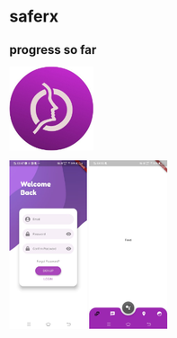 # saferx

## progress so far

<img src = "img3.jpeg" height=150>

<p float="left">           
<img src = "img2.jpeg" height=300>
<img src = "img1.jpeg" height=300>  
</p>

